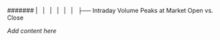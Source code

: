 ####### |   |   |   |   |   |   ├── Intraday Volume Peaks at Market Open vs. Close

*Add content here*